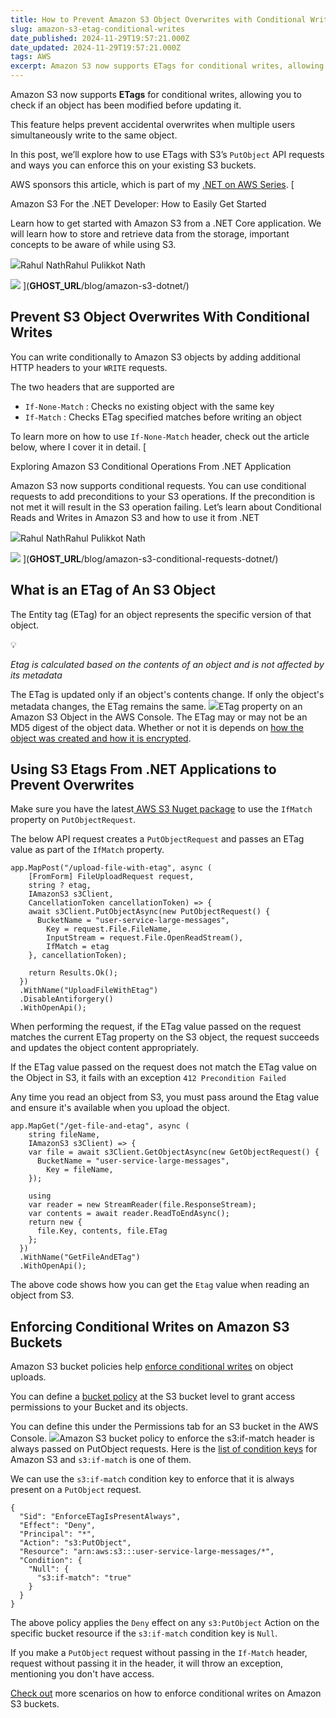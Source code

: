 ```yaml
---
title: How to Prevent Amazon S3 Object Overwrites with Conditional Writes in .NET
slug: amazon-s3-etag-conditional-writes
date_published: 2024-11-29T19:57:21.000Z
date_updated: 2024-11-29T19:57:21.000Z
tags: AWS
excerpt: Amazon S3 now supports ETags for conditional writes, allowing you to check if an object has been modified before updating it. This feature helps prevent accidental overwrites when multiple users simultaneously write to the same object. Let's learn how to use this from a .NET application.
---
```


Amazon S3 now supports **ETags** for conditional writes, allowing you to check if an object has been modified before updating it.

This feature helps prevent accidental overwrites when multiple users simultaneously write to the same object.

In this post, we’ll explore how to use ETags with S3’s `PutObject` API requests and ways you can enforce this on your existing S3 buckets.

AWS sponsors this article, which is part of my [.NET on AWS Series](__GHOST_URL__/blog/tag/aws/).
[

Amazon S3 For the .NET Developer: How to Easily Get Started

Learn how to get started with Amazon S3 from a .NET Core application. We will learn how to store and retrieve data from the storage, important concepts to be aware of while using S3.

![](__GHOST_URL__/content/images/icon/logo-512x512-11.png)Rahul NathRahul Pulikkot Nath

![](__GHOST_URL__/content/images/thumbnail/storage-box-1.jpg)
](__GHOST_URL__/blog/amazon-s3-dotnet/)
## Prevent S3 Object Overwrites With Conditional Writes

You can write conditionally to Amazon S3 objects by adding additional HTTP headers to your `WRITE` requests.

The two headers that are supported are

- `If-None-Match` : Checks no existing object with the same key 
- `If-Match` : Checks ETag specified matches before writing an object

To learn more on how to use `If-None-Match` header, check out the article below, where I cover it in detail.
[

Exploring Amazon S3 Conditional Operations From .NET Application

Amazon S3 now supports conditional requests. You can use conditional requests to add preconditions to your S3 operations. If the precondition is not met it will result in the S3 operation failing. Let’s learn about Conditional Reads and Writes in Amazon S3 and how to use it from .NET

![](__GHOST_URL__/content/images/icon/logo-512x512-10.png)Rahul NathRahul Pulikkot Nath

![](__GHOST_URL__/content/images/thumbnail/Copy-of-Amazon-S3-Versioning.png)
](__GHOST_URL__/blog/amazon-s3-conditional-requests-dotnet/)
## What is an ETag of An S3 Object

The Entity tag (ETag) for an object represents the specific version of that object. 

💡

*Etag is calculated based on the contents of an object and is not affected by its metadata*

The ETag is updated only if an object's contents change. If only the object's metadata changes, the ETag remains the same.
![](__GHOST_URL__/content/images/2024/11/image-18.png)ETag property on an Amazon S3 Object in the AWS Console.
The ETag may or may not be an MD5 digest of the object data. Whether or not it is depends on [how the object was created and how it is encrypted](https://docs.aws.amazon.com/AmazonS3/latest/userguide/checking-object-integrity.html?__readwiseLocation=#checking-object-integrity-etag-and-md5).

## Using S3 Etags From .NET Applications to Prevent Overwrites

Make sure you have the latest[ AWS S3 Nuget package](https://www.nuget.org/packages/AWSSDK.S3) to use the `IfMatch` property on `PutObjectRequest`.

The below API request creates a `PutObjectRequest` and passes an ETag value as part of the `IfMatch` property.

    app.MapPost("/upload-file-with-etag", async (
        [FromForm] FileUploadRequest request,
        string ? etag,
        IAmazonS3 s3Client,
        CancellationToken cancellationToken) => {
        await s3Client.PutObjectAsync(new PutObjectRequest() {
          BucketName = "user-service-large-messages",
            Key = request.File.FileName,
            InputStream = request.File.OpenReadStream(),
            IfMatch = etag
        }, cancellationToken);
    
        return Results.Ok();
      })
      .WithName("UploadFileWithEtag")
      .DisableAntiforgery()
      .WithOpenApi();

When performing the request, if the ETag value passed on the request matches the current ETag property on the S3 object, the request succeeds and updates the object content appropriately. 

If the ETag value passed on the request does not match the ETag value on the Object in S3, it fails with an exception `412 Precondition Failed`

Any time you read an object from S3, you must pass around the Etag value and ensure it's available when you upload the object.

    app.MapGet("/get-file-and-etag", async (
        string fileName,
        IAmazonS3 s3Client) => {
        var file = await s3Client.GetObjectAsync(new GetObjectRequest() {
          BucketName = "user-service-large-messages",
            Key = fileName,
        });
    
        using
        var reader = new StreamReader(file.ResponseStream);
        var contents = await reader.ReadToEndAsync();
        return new {
          file.Key, contents, file.ETag
        };
      })
      .WithName("GetFileAndETag")
      .WithOpenApi();

The above code shows how you can get the `Etag` value when reading an object from S3.

## Enforcing Conditional Writes on Amazon S3 Buckets

Amazon S3 bucket policies help [enforce conditional writes](https://docs.aws.amazon.com/AmazonS3/latest/userguide/conditional-writes-enforce.html) on object uploads.

You can define a [bucket policy](https://docs.aws.amazon.com/AmazonS3/latest/userguide/bucket-policies.html) at the S3 bucket level to grant access permissions to your Bucket and its objects.

You can define this under the Permissions tab for an S3 bucket in the AWS Console.
![](__GHOST_URL__/content/images/2024/11/image-17.png)Amazon S3 bucket policy to enforce the s3:if-match header is always passed on PutObject requests.
Here is the [list of condition keys](https://docs.aws.amazon.com/service-authorization/latest/reference/list_amazons3.html#amazons3-policy-keys) for Amazon S3 and `s3:if-match` is one of them.

We can use the `s3:if-match` condition key to enforce that it is always present on a `PutObject` request. 

    {
      "Sid": "EnforceETagIsPresentAlways",
      "Effect": "Deny",
      "Principal": "*",
      "Action": "s3:PutObject",
      "Resource": "arn:aws:s3:::user-service-large-messages/*",
      "Condition": {
        "Null": {
          "s3:if-match": "true"
        }
      }
    }

The above policy applies the `Deny` effect on any `s3:PutObject` Action on the specific bucket resource if the `s3:if-match` condition key is `Null`.

If you make a `PutObject` request without passing in the `If-Match` header, request without passing it in the header, it will throw an exception, mentioning you don't have access.

[Check out](https://docs.aws.amazon.com/AmazonS3/latest/userguide/conditional-writes-enforce.html) more scenarios on how to enforce conditional writes on Amazon S3 buckets.
